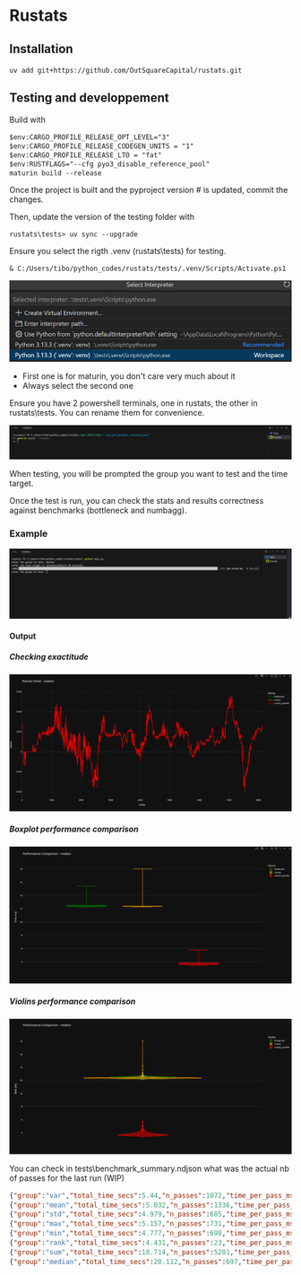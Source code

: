 # Rustats

## Installation

````
uv add git+https://github.com/OutSquareCapital/rustats.git
````

## Testing and developpement

Build with

````
$env:CARGO_PROFILE_RELEASE_OPT_LEVEL="3"
$env:CARGO_PROFILE_RELEASE_CODEGEN_UNITS = "1"
$env:CARGO_PROFILE_RELEASE_LTO = "fat"
$env:RUSTFLAGS="--cfg pyo3_disable_reference_pool"
maturin build --release
````

Once the project is built and the pyproject version # is updated, commit the changes.

Then, update the version of the testing folder with

````
rustats\tests> uv sync --upgrade
````

Ensure you select the rigth .venv (rustats\tests) for testing.

````
& C:/Users/tibo/python_codes/rustats/tests/.venv/Scripts/Activate.ps1
````

![alt text](docs/image.png)

- First one is for maturin, you don't care very much about it
- Always select the second one

Ensure you have 2 powershell terminals, one in rustats, the other in rustats\tests. You can rename them for convenience.

![alt text](docs/terminals.png)

When testing, you will be prompted the group you want to test and the time target.

Once the test is run, you can check the stats and results correctness against benchmarks (bottleneck and numbagg).

### Example

![alt text](docs/test_prompt.png)

#### Output

##### Checking exactitude

![alt text](docs/image-4.png)

##### Boxplot performance comparison

![alt text](docs/image-3.png)

##### Violins performance comparison

![alt text](docs/image-5.png)

You can check in tests\benchmark_summary.ndjson what was the actual nb of passes for the last run (WIP)

````json
{"group":"var","total_time_secs":5.44,"n_passes":1072,"time_per_pass_ms":5.074}
{"group":"mean","total_time_secs":5.032,"n_passes":1336,"time_per_pass_ms":3.766}
{"group":"std","total_time_secs":4.979,"n_passes":685,"time_per_pass_ms":7.269}
{"group":"max","total_time_secs":5.157,"n_passes":731,"time_per_pass_ms":7.054}
{"group":"min","total_time_secs":4.777,"n_passes":698,"time_per_pass_ms":6.844}
{"group":"rank","total_time_secs":4.431,"n_passes":23,"time_per_pass_ms":192.664}
{"group":"sum","total_time_secs":18.714,"n_passes":5281,"time_per_pass_ms":3.544}
{"group":"median","total_time_secs":20.112,"n_passes":697,"time_per_pass_ms":28.856}
````
